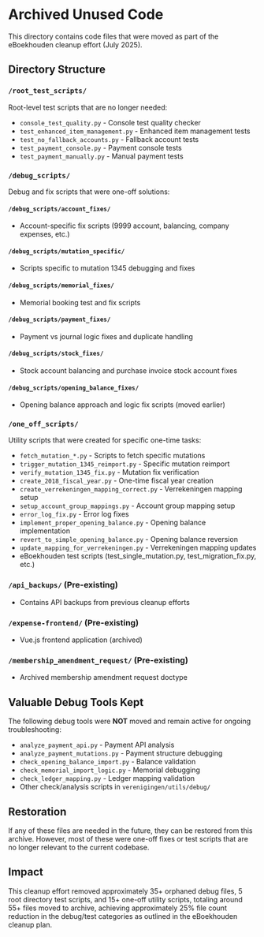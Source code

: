 # Archived Unused Code

This directory contains code files that were moved as part of the eBoekhouden cleanup effort (July 2025).

## Directory Structure

### `/root_test_scripts/`
Root-level test scripts that are no longer needed:
- `console_test_quality.py` - Console test quality checker
- `test_enhanced_item_management.py` - Enhanced item management tests
- `test_no_fallback_accounts.py` - Fallback account tests
- `test_payment_console.py` - Payment console tests
- `test_payment_manually.py` - Manual payment tests

### `/debug_scripts/`
Debug and fix scripts that were one-off solutions:

#### `/debug_scripts/account_fixes/`
- Account-specific fix scripts (9999 account, balancing, company expenses, etc.)

#### `/debug_scripts/mutation_specific/`
- Scripts specific to mutation 1345 debugging and fixes

#### `/debug_scripts/memorial_fixes/`
- Memorial booking test and fix scripts

#### `/debug_scripts/payment_fixes/`
- Payment vs journal logic fixes and duplicate handling

#### `/debug_scripts/stock_fixes/`
- Stock account balancing and purchase invoice stock account fixes

#### `/debug_scripts/opening_balance_fixes/`
- Opening balance approach and logic fix scripts (moved earlier)

### `/one_off_scripts/`
Utility scripts that were created for specific one-time tasks:
- `fetch_mutation_*.py` - Scripts to fetch specific mutations
- `trigger_mutation_1345_reimport.py` - Specific mutation reimport
- `verify_mutation_1345_fix.py` - Mutation fix verification
- `create_2018_fiscal_year.py` - One-time fiscal year creation
- `create_verrekeningen_mapping_correct.py` - Verrekeningen mapping setup
- `setup_account_group_mappings.py` - Account group mapping setup
- `error_log_fix.py` - Error log fixes
- `implement_proper_opening_balance.py` - Opening balance implementation
- `revert_to_simple_opening_balance.py` - Opening balance reversion
- `update_mapping_for_verrekeningen.py` - Verrekeningen mapping updates
- eBoekhouden test scripts (test_single_mutation.py, test_migration_fix.py, etc.)

### `/api_backups/` (Pre-existing)
- Contains API backups from previous cleanup efforts

### `/expense-frontend/` (Pre-existing)
- Vue.js frontend application (archived)

### `/membership_amendment_request/` (Pre-existing)
- Archived membership amendment request doctype

## Valuable Debug Tools Kept

The following debug tools were **NOT** moved and remain active for ongoing troubleshooting:
- `analyze_payment_api.py` - Payment API analysis
- `analyze_payment_mutations.py` - Payment structure debugging
- `check_opening_balance_import.py` - Balance validation
- `check_memorial_import_logic.py` - Memorial debugging
- `check_ledger_mapping.py` - Ledger mapping validation
- Other check/analysis scripts in `verenigingen/utils/debug/`

## Restoration

If any of these files are needed in the future, they can be restored from this archive. However, most of these were one-off fixes or test scripts that are no longer relevant to the current codebase.

## Impact

This cleanup effort removed approximately 35+ orphaned debug files, 5 root directory test scripts, and 15+ one-off utility scripts, totaling around 55+ files moved to archive, achieving approximately 25% file count reduction in the debug/test categories as outlined in the eBoekhouden cleanup plan.
